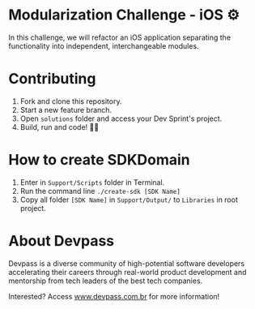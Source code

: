 
# Modularization Challenge - iOS ⚙️

In this challenge, we will refactor an iOS application separating the functionality into independent, interchangeable modules.

# Contributing

1. Fork and clone this repository.
2. Start a new feature branch. 
3. Open `solutions` folder and access your Dev Sprint's project.
4. Build, run and code! 👩‍💻

# How to create SDKDomain 

1. Enter in `Support/Scripts` folder in Terminal.
2. Run the command line `./create-sdk [SDK Name]`
3. Copy all folder `[SDK Name]` in `Support/Output/` to `Libraries` in root project.


# About Devpass

Devpass is a diverse community of high-potential software developers accelerating their careers through real-world product development and mentorship from tech leaders of the best tech companies.

Interested? Access www.devpass.com.br for more information!